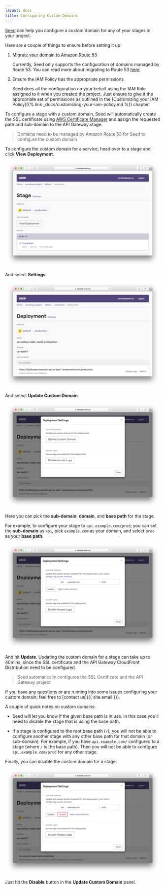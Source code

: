 ```yaml
---
layout: docs
title: Configuring Custom Domains
---
```


[Seed](/) can help you configure a custom domain for any of your stages in your project.

Here are a couple of things to ensure before setting it up:

1. [Migrate your domain to Amazon Route 53](https://docs.aws.amazon.com/Route53/latest/DeveloperGuide/MigratingDNS.html)

   Currently, Seed only supports the configuration of domains managed by Route 53. You can read more about migrating to Route 53 [here](https://docs.aws.amazon.com/Route53/latest/DeveloperGuide/MigratingDNS.html).

2. Ensure the IAM Policy has the appropriate permissions

   Seed does all the configuration on your behalf using the IAM Role assigned to it when you created the project. Just ensure to give it the appropriate set of permissions as outlined in the [Customizing your IAM Policy]({% link _docs/customizing-your-iam-policy.md %}) chapter.

To configure a stage with a custom domain, Seed will automatically create the SSL certificate using [AWS Certificate Manager](https://aws.amazon.com/certificate-manager/) and assign the requested path and sub-domain to the API Gateway stage.

> Domains need to be managed by Amazon Route 53 for Seed to configure the custom domain

To configure the custom domain for a service, head over to a stage and click **View Deployment**.

![Stage View Deployment](/assets/docs/configuring-custom-domains/stage-view-deployment.png)

And select **Settings**.

![Deployment Settings](/assets/docs/configuring-custom-domains/deployment-settings.png)

And select **Update Custom Domain**.

![Select update Custom Domain option Screenshot](/assets/docs/configuring-custom-domains/select-update-custom-domain.png)

Here you can pick the **sub-domain**, **domain**, and **base path** for the stage.

For example, to configure your stage to `api.example.com/prod`; you can set the **sub-domain** as `api`, pick `example.com` as your domain, and select `prod` as your **base path**.

![Configure Custom Domain parts Screenshot](/assets/docs/configuring-custom-domains/update-custom-domain-parts.png)

And hit **Update**. Updating the custom domain for a stage can take up to 40mins, since the SSL certificate and the API Gateway CloudFront Distribution need to be configured.

> Seed automatically configures the SSL Certificate and the API Gateway project

If you have any questions or are running into some issues configuring your custom domain; feel free to [contact us]({{ site.email }}).

A couple of quick notes on custom domains:

- Seed will let you know if the given base path is in use. In this case you'll need to disable the stage that is using the base path.

- If a stage is configured to the root base path (`/`); you will not be able to configure another stage with any other base path for that domain (or sub-domain). For example, if you have `api.example.com/` configured to a stage (where `/` is the base path). Then you will not be able to configure `api.example.com/prod` for any other stage.

Finally, you can disable the custom domain for a stage.

![Disable Custom Domain Screenshot](/assets/docs/configuring-custom-domains/disable-custom-domain.png)

Just hit the **Disable** button in the **Update Custom Domain** panel.
